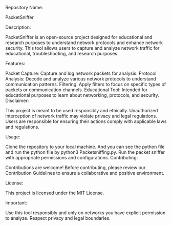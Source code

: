 Repository Name:

PacketSniffer

Description:

PacketSniffer is an open-source project designed for educational and research purposes to understand network protocols and enhance network security. This tool allows users to capture and analyze network traffic for educational, troubleshooting, and research purposes.

Features:

Packet Capture: Capture and log network packets for analysis.
Protocol Analysis: Decode and analyze various network protocols to understand communication patterns.
Filtering: Apply filters to focus on specific types of packets or communication channels.
Educational Tool: Intended for educational purposes to learn about networking, protocols, and security.
Disclaimer:

This project is meant to be used responsibly and ethically. Unauthorized interception of network traffic may violate privacy and legal regulations. Users are responsible for ensuring their actions comply with applicable laws and regulations.

Usage:

Clone the repository to your local machine.
And you can see the python file and run the python file by python3 Packetsniffing.py.
Run the packet sniffer with appropriate permissions and configurations.
Contributing:

Contributions are welcome! Before contributing, please review our Contribution Guidelines to ensure a collaborative and positive environment.

License:

This project is licensed under the MIT License.

Important:

Use this tool responsibly and only on networks you have explicit permission to analyze. Respect privacy and legal boundaries.
